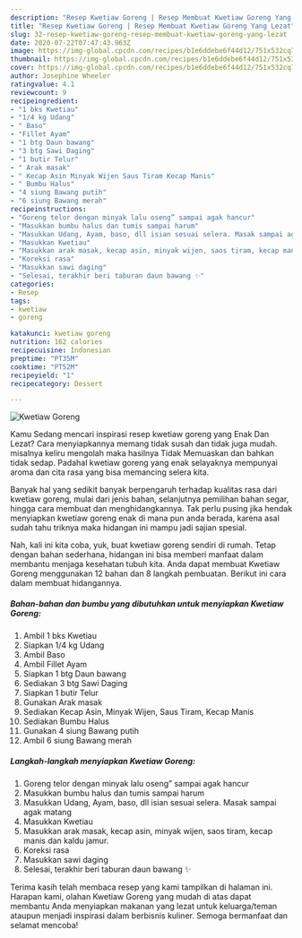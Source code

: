 ```yaml
---
description: "Resep Kwetiaw Goreng | Resep Membuat Kwetiaw Goreng Yang Lezat"
title: "Resep Kwetiaw Goreng | Resep Membuat Kwetiaw Goreng Yang Lezat"
slug: 32-resep-kwetiaw-goreng-resep-membuat-kwetiaw-goreng-yang-lezat
date: 2020-07-22T07:47:43.963Z
image: https://img-global.cpcdn.com/recipes/b1e6ddebe6f44d12/751x532cq70/kwetiaw-goreng-foto-resep-utama.jpg
thumbnail: https://img-global.cpcdn.com/recipes/b1e6ddebe6f44d12/751x532cq70/kwetiaw-goreng-foto-resep-utama.jpg
cover: https://img-global.cpcdn.com/recipes/b1e6ddebe6f44d12/751x532cq70/kwetiaw-goreng-foto-resep-utama.jpg
author: Josephine Wheeler
ratingvalue: 4.1
reviewcount: 9
recipeingredient:
- "1 bks Kwetiau"
- "1/4 kg Udang"
- " Baso"
- "Fillet Ayam"
- "1 btg Daun bawang"
- "3 btg Sawi Daging"
- "1 butir Telur"
- " Arak masak"
- " Kecap Asin Minyak Wijen Saus Tiram Kecap Manis"
- " Bumbu Halus"
- "4 siung Bawang putih"
- "6 siung Bawang merah"
recipeinstructions:
- "Goreng telor dengan minyak lalu oseng” sampai agak hancur"
- "Masukkan bumbu halus dan tumis sampai harum"
- "Masukkan Udang, Ayam, baso, dll isian sesuai selera. Masak sampai agak matang"
- "Masukkan Kwetiau"
- "Masukkan arak masak, kecap asin, minyak wijen, saos tiram, kecap manis dan kaldu jamur."
- "Koreksi rasa"
- "Masukkan sawi daging"
- "Selesai, terakhir beri taburan daun bawang ✨"
categories:
- Resep
tags:
- kwetiaw
- goreng

katakunci: kwetiaw goreng 
nutrition: 162 calories
recipecuisine: Indonesian
preptime: "PT35M"
cooktime: "PT52M"
recipeyield: "1"
recipecategory: Dessert

---
```



![Kwetiaw Goreng](https://img-global.cpcdn.com/recipes/b1e6ddebe6f44d12/751x532cq70/kwetiaw-goreng-foto-resep-utama.jpg)

Kamu Sedang mencari inspirasi resep kwetiaw goreng yang Enak Dan Lezat? Cara menyiapkannya memang tidak susah dan tidak juga mudah. misalnya keliru mengolah maka hasilnya Tidak Memuaskan dan bahkan tidak sedap. Padahal kwetiaw goreng yang enak selayaknya mempunyai aroma dan cita rasa yang bisa memancing selera kita.

Banyak hal yang sedikit banyak berpengaruh terhadap kualitas rasa dari kwetiaw goreng, mulai dari jenis bahan, selanjutnya pemilihan bahan segar, hingga cara membuat dan menghidangkannya. Tak perlu pusing jika hendak menyiapkan kwetiaw goreng enak di mana pun anda berada, karena asal sudah tahu triknya maka hidangan ini mampu jadi sajian spesial.




Nah, kali ini kita coba, yuk, buat kwetiaw goreng sendiri di rumah. Tetap dengan bahan sederhana, hidangan ini bisa memberi manfaat dalam membantu menjaga kesehatan tubuh kita. Anda dapat membuat Kwetiaw Goreng menggunakan 12 bahan dan 8 langkah pembuatan. Berikut ini cara dalam membuat hidangannya.

<!--inarticleads1-->

##### Bahan-bahan dan bumbu yang dibutuhkan untuk menyiapkan Kwetiaw Goreng:

1. Ambil 1 bks Kwetiau
1. Siapkan 1/4 kg Udang
1. Ambil  Baso
1. Ambil Fillet Ayam
1. Siapkan 1 btg Daun bawang
1. Sediakan 3 btg Sawi Daging
1. Siapkan 1 butir Telur
1. Gunakan  Arak masak
1. Sediakan  Kecap Asin, Minyak Wijen, Saus Tiram, Kecap Manis
1. Sediakan  Bumbu Halus
1. Gunakan 4 siung Bawang putih
1. Ambil 6 siung Bawang merah




<!--inarticleads2-->

##### Langkah-langkah menyiapkan Kwetiaw Goreng:

1. Goreng telor dengan minyak lalu oseng” sampai agak hancur
1. Masukkan bumbu halus dan tumis sampai harum
1. Masukkan Udang, Ayam, baso, dll isian sesuai selera. Masak sampai agak matang
1. Masukkan Kwetiau
1. Masukkan arak masak, kecap asin, minyak wijen, saos tiram, kecap manis dan kaldu jamur.
1. Koreksi rasa
1. Masukkan sawi daging
1. Selesai, terakhir beri taburan daun bawang ✨




Terima kasih telah membaca resep yang kami tampilkan di halaman ini. Harapan kami, olahan Kwetiaw Goreng yang mudah di atas dapat membantu Anda menyiapkan makanan yang lezat untuk keluarga/teman ataupun menjadi inspirasi dalam berbisnis kuliner. Semoga bermanfaat dan selamat mencoba!

